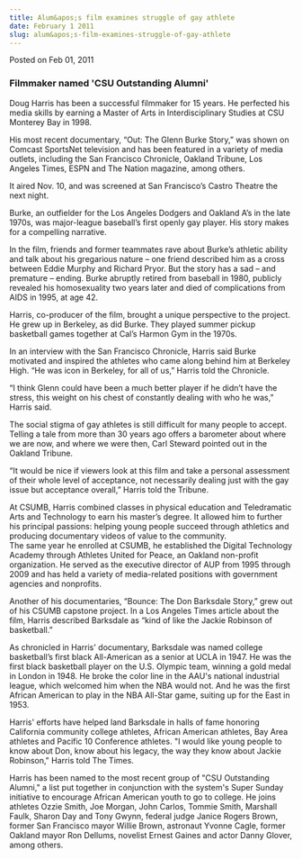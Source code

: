 ```yaml
---
title: Alum&apos;s film examines struggle of gay athlete
date: February 1 2011
slug: alum&apos;s-film-examines-struggle-of-gay-athlete
---
```





<span class="date">Posted on Feb 01, 2011    </span>
<h3>Filmmaker named &apos;CSU Outstanding Alumni&apos;</h3>
<p>Doug Harris has been a successful filmmaker for 15 years. He
perfected his media skills by earning a Master of Arts in
Interdisciplinary Studies at CSU Monterey Bay in 1998.</p>
<p>His most recent documentary, &#x201C;Out: The Glenn Burke Story,&#x201D; was
shown on Comcast SportsNet television and has been featured in a
variety of media outlets, including the San Francisco Chronicle,
Oakland Tribune, Los Angeles Times, ESPN and The Nation magazine,
among others.</p>
<p>It aired Nov. 10, and was screened at San Francisco&#x2019;s Castro
Theatre the next night.</p>
<p>Burke, an outfielder for the Los Angeles Dodgers and Oakland A&#x2019;s
in the late 1970s, was major-league baseball&#x2019;s first openly gay
player. His story makes for a compelling narrative.</p>
<p>In the film, friends and former teammates rave about Burke&#x2019;s
athletic ability and talk about his gregarious nature &#x2013; one friend
described him as a cross between Eddie Murphy and Richard Pryor.
But the story has a sad &#x2013; and premature &#x2013; ending. Burke abruptly
retired from baseball in 1980, publicly revealed his homosexuality
two years later and died of complications from AIDS in 1995, at age
42.</p>
<p>Harris, co-producer of the film, brought a unique perspective to
the project. He grew up in Berkeley, as did Burke. They played
summer pickup basketball games together at Cal&#x2019;s Harmon Gym in the
1970s.</p>
<p>In an interview with the San Francisco Chronicle, Harris said
Burke motivated and inspired the athletes who came along behind him
at Berkeley High. &#x201C;He was icon in Berkeley, for all of us,&#x201D; Harris
told the Chronicle.</p>
<p>&#x201C;I think Glenn could have been a much better player if he didn&#x2019;t
have the stress, this weight on his chest of constantly dealing
with who he was,&#x201D; Harris said.</p>
<p>The social stigma of gay athletes is still difficult for many
people to accept. Telling a tale from more than 30 years ago offers
a barometer about where we are now, and where we were then, Carl
Steward pointed out in the Oakland Tribune.</p>
<p>&#x201C;It would be nice if viewers look at this film and take a
personal assessment of their whole level of acceptance, not
necessarily dealing just with the gay issue but acceptance
overall,&#x201D; Harris told the Tribune.</p>
<p>At CSUMB, Harris combined classes in physical education and
Teledramatic Arts and Technology to earn his master&#x2019;s degree. It
allowed him to further his principal passions: helping young people
succeed through athletics and producing documentary videos of value
to the community.<br>
The same year he enrolled at CSUMB, he established the Digital
Technology Academy through Athletes United for Peace, an Oakland
non-profit organization. He served as the executive director of AUP
from 1995 through 2009 and has held a variety of media-related
positions with government agencies and nonprofits.</br></p>
<p>Another of his documentaries, &#x201C;Bounce: The Don Barksdale Story,&#x201D;
grew out of his CSUMB capstone project. In a Los Angeles Times
article about the film, Harris described Barksdale as &#x201C;kind of like
the Jackie Robinson of basketball.&#x201D;</p>
<p>As chronicled in Harris&apos; documentary, Barksdale was named
college basketball&#x2019;s first black All-American as a senior at UCLA
in 1947. He was the first black basketball player on the U.S.
Olympic team, winning a gold medal in London in 1948. He broke the
color line in the AAU&apos;s national industrial league, which welcomed
him when the NBA would not. And he was the first African American
to play in the NBA All-Star game, suiting up for the East in
1953.</p>
<p>Harris&apos; efforts have helped land Barksdale in halls of fame
honoring California community college athletes, African American
athletes, Bay Area athletes and Pacific 10 Conference athletes. &quot;I
would like young people to know about Don, know about his legacy,
the way they know about Jackie Robinson,&quot; Harris told The
Times.</p>
<p>Harris has been named to the most recent group of &quot;CSU
Outstanding Alumni,&quot; a list put together in conjunction with the
system&apos;s Super Sunday initiative to encourage African American
youth to go to college. He joins athletes Ozzie Smith, Joe Morgan,
John Carlos, Tommie Smith, Marshall Faulk, Sharon Day and Tony
Gwynn, federal judge Janice Rogers Brown, former San Francisco
mayor Willie Brown, astronaut Yvonne Cagle, former Oakland mayor
Ron Dellums, novelist Ernest Gaines and actor Danny Glover, among
others.<br>
&#xA0;</br></p>





